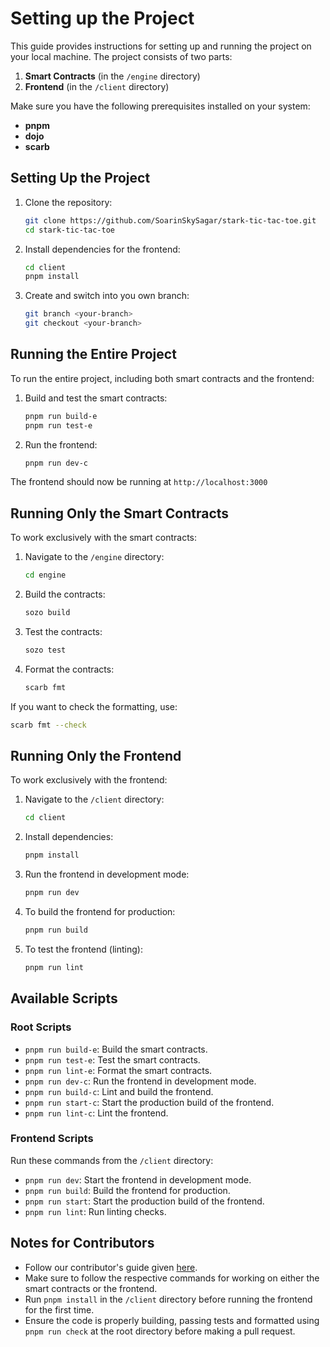 # Setting up the Project

This guide provides instructions for setting up and running the project on your local machine. The project consists of two parts:

1. **Smart Contracts** (in the `/engine` directory)
2. **Frontend** (in the `/client` directory)

Make sure you have the following prerequisites installed on your system:

- **pnpm** 
- **dojo**
- **scarb** 

## Setting Up the Project

1. Clone the repository:
   ```bash
   git clone https://github.com/SoarinSkySagar/stark-tic-tac-toe.git
   cd stark-tic-tac-toe
   ```

2. Install dependencies for the frontend:
   ```bash
   cd client
   pnpm install
   ```

3. Create and switch into you own branch:
    ```bash
   git branch <your-branch>
   git checkout <your-branch>
   ```

## Running the Entire Project

To run the entire project, including both smart contracts and the frontend:

1. Build and test the smart contracts:
   ```bash
   pnpm run build-e
   pnpm run test-e
   ```

2. Run the frontend:
   ```bash
   pnpm run dev-c
   ```

The frontend should now be running at `http://localhost:3000`

## Running Only the Smart Contracts

To work exclusively with the smart contracts:

1. Navigate to the `/engine` directory:
   ```bash
   cd engine
   ```

2. Build the contracts:
   ```bash
   sozo build
   ```

3. Test the contracts:
   ```bash
   sozo test
   ```

4. Format the contracts:
   ```bash
   scarb fmt
   ```

If you want to check the formatting, use:
   ```bash
   scarb fmt --check
   ```

## Running Only the Frontend

To work exclusively with the frontend:

1. Navigate to the `/client` directory:
   ```bash
   cd client
   ```

2. Install dependencies:
   ```bash
   pnpm install
   ```

3. Run the frontend in development mode:
   ```bash
   pnpm run dev
   ```

4. To build the frontend for production:
   ```bash
   pnpm run build
   ```

5. To test the frontend (linting):
   ```bash
   pnpm run lint
   ```

## Available Scripts

### Root Scripts

- `pnpm run build-e`: Build the smart contracts.
- `pnpm run test-e`: Test the smart contracts.
- `pnpm run lint-e`: Format the smart contracts.
- `pnpm run dev-c`: Run the frontend in development mode.
- `pnpm run build-c`: Lint and build the frontend.
- `pnpm run start-c`: Start the production build of the frontend.
- `pnpm run lint-c`: Lint the frontend.

### Frontend Scripts

Run these commands from the `/client` directory:

- `pnpm run dev`: Start the frontend in development mode.
- `pnpm run build`: Build the frontend for production.
- `pnpm run start`: Start the production build of the frontend.
- `pnpm run lint`: Run linting checks.

## Notes for Contributors

- Follow our contributor's guide given [here](./CONTRIBUTING).
- Make sure to follow the respective commands for working on either the smart contracts or the frontend.
- Run `pnpm install` in the `/client` directory before running the frontend for the first time.
- Ensure the code is properly building, passing tests and formatted using `pnpm run check` at the root directory before making a pull request.